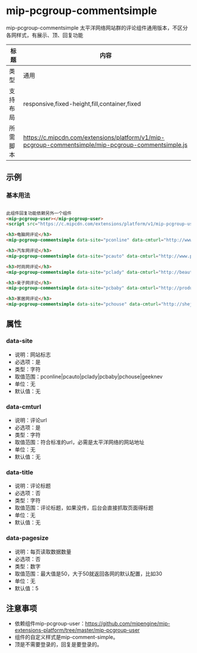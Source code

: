 # mip-pcgroup-commentsimple

mip-pcgroup-commentsimple 太平洋网络网站群的评论组件通用版本，不区分各网样式，有展示、顶、回复功能

标题|内容
----|----
类型|通用
支持布局|responsive,fixed-height,fill,container,fixed
所需脚本|https://c.mipcdn.com/extensions/platform/v1/mip-pcgroup-commentsimple/mip-pcgroup-commentsimple.js

## 示例

### 基本用法
```html

此组件回复功能依赖另外一个组件
<mip-pcgroup-user></mip-pcgroup-user>
<script src="https://c.mipcdn.com/extensions/platform/v1/mip-pcgroup-user/mip-pcgroup-user.js"></script>

<h3>电脑网评论</h3>
<mip-pcgroup-commentsimple data-site="pconline" data-cmturl="http://www.pconline.com.cn/zhizuotest/869/8692161.html" data-pagesize="10" data-title=""></mip-pcgroup-commentsimple>

<h3>汽车网评论</h3>
<mip-pcgroup-commentsimple data-site="pcauto" data-cmturl="http://www.pcauto.com.cn/nation/894/8948034.html" data-pagesize="20" data-title=""></mip-pcgroup-commentsimple>

<h3>时尚网评论</h3>
<mip-pcgroup-commentsimple data-site="pclady" data-cmturl="http://beauty.pclady.com.cn/zxzq/1104/683200.html" data-pagesize=""></mip-pcgroup-commentsimple>

<h3>亲子网评论</h3>
<mip-pcgroup-commentsimple data-site="pcbaby" data-cmturl="http://product.pcbaby.com.cn/zx/nf/dg/1703/3474146.html" data-pagesize="" data-title=""></mip-pcgroup-commentsimple>

<h3>家居网评论</h3>
<mip-pcgroup-commentsimple data-site="pchouse" data-cmturl="http://sheji.pchouse.com.cn/184/1841854.html" data-pagesize="" data-title=""></mip-pcgroup-commentsimple>
```

## 属性

### data-site

- 说明：网站标志
- 必选项：是
- 类型：字符
- 取值范围：pconline|pcauto|pclady|pcbaby|pchouse|geeknev
- 单位：无
- 默认值：无


### data-cmturl

- 说明：评论url
- 必选项：是
- 类型：字符
- 取值范围：符合标准的url，必需是太平洋网络的网站地址
- 单位：无
- 默认值：无


### data-title

- 说明：评论标题
- 必选项：否
- 类型：字符
- 取值范围：评论标题，如果没传，后台会直接抓取页面得标题
- 单位：无
- 默认值：无


### data-pagesize

- 说明：每页读取数据数量
- 必选项：否
- 类型：数字
- 取值范围：最大值是50，大于50就返回各网的默认配置，比如30
- 单位：无
- 默认值：5


## 注意事项
- 依赖组件mip-pcgroup-user：https://github.com/mipengine/mip-extensions-platform/tree/master/mip-pcgroup-user
- 组件的自定义样式是mip-comment-simple。
- 顶是不需要登录的，回复是要登录的。

